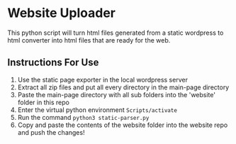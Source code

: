 # Website Uploader
This python script will turn html files generated from a static wordpress to html converter into html files that are ready for the web.

## Instructions For Use
1. Use the static page exporter in the local wordpress server
2. Extract all zip files and put all every directory in the main-page directory
3. Paste the main-page directory with all sub folders into the 'website' folder in this repo
4. Enter the virtual python environment `Scripts/activate`
5. Run the command `python3 static-parser.py`
6. Copy and paste the contents of the website folder into the website repo and push the changes!